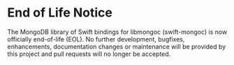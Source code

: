 # End of Life Notice
The MongoDB library of Swift bindings for libmongoc (swift-mongoc) is now officially end-of-life (EOL). No further development, bugfixes, enhancements, documentation changes or maintenance will be provided by this project and pull requests will no longer be accepted.
